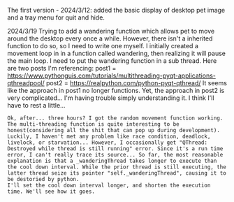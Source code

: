 The first version - 2024/3/12: added the basic display of desktop pet image and a tray menu for quit and hide.

2024/3/19
    Trying to add a wandering function which allows pet to move around the desktop every once a while. However, there isn't a inherited function to do so, so I need to write one myself. I initially created a movement loop in in a function called wandering, then realizing it will pause the main loop. I need to put the wandering function in a sub thread. Here are two posts I'm referencing:
    post1 = https://www.pythonguis.com/tutorials/multithreading-pyqt-applications-qthreadpool/
    post2 = https://realpython.com/python-pyqt-qthread/
    It seems like the approach in post1 no longer functions. Yet, the approach in post2 is very complicated... I'm having trouble simply understanding it. I think I'll have to rest a little...

    Ok, after... three hours? I got the random movement function working. The multi-threading function is quite interesting to be honest(considering all the shit that can pop up during development). Luckily, I haven't met any problem like race condition, deadlock, livelock, or starvation... However, I occasionally get "QThread: Destroyed while thread is still running" error. Since it's a run time error, I can't really trace its source... So far, the most reasonable explanation is that a _wanderingThread takes longer to execute than the cool down interval. While the prior thread is still executing, the latter thread seize its pointer "self._wanderingThread", causing it to be destoried by python. 
    I'll set the cool down interval longer, and shorten the execution time. We'll see how it goes.